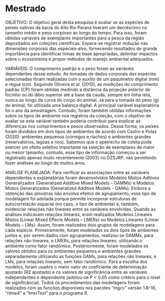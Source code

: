 # Mestrado

OBJETIVO:
O objetivo geral desta pesquisa é avaliar se as espécies de peixes nativas da bacia do Alto Rio Paraná tiveram um decréscimo no tamanho médio e peso corpóreo ao longo do tempo. Para isso, foram obtidas variáveis de exemplares importantes para a pesca da região depositados em coleções científicas. Espera-se registrar redução nas dimensões corporais das espécies-alvo, fornecendo resultados de grande importância para identificar linhas de base apropriadas, delimitar impactos sobre o ecossistema e propor métodos de manejo ambiental adequados.

VARIÁVEIS:
O comprimento padrão e o peso foram as variáveis dependentes desse estudo. As tomadas de dados corporais das espécies selecionadas foram realizadas com o auxílio de um paquímetro digital (mm) e régua (cm). Seguindo Oliveira et al. (2010), as medições do comprimento padrão (CP) foram obtidas medindo a distância da projeção anterior do focinho ou do lábio superior até a base da cauda, sempre em linha reta, nunca ao longo da curva do corpo do animal. Já para a tomada do peso (g) do animal, foi utilizada uma balança digital. 
A principal variável explanatória foi o ano da amostragem. Contudo, foram também obtidas informações sobre os tipos de ambiente nos registros da coleção, com o objetivo de avaliar se esta variável também poderia contribuir para explicar as diferenças nos comprimentos e pesos observados. Dessa forma, os peixes foram divididos em dois tipos de ambientes de acordo com Castro e Polaz (2020): ambientes pequenos (córregos e riachos) e ambientes grandes (reservatórios, lagoas e rios).
Sabemos que o apetrecho de coleta pode exercer um efeito seletivo importante na seleção de exemplares de maior ou menor tamanho, contudo, esse tipo de informação começou a ser registrado apenas muito recentemente (2003) no DZSJRP, não permitindo fazer análises ao longo de muitos anos.

ANÁLISE PLANEJADA:
Para verificar as associações entre as variáveis dependentes e explanatórias foram desenvolvidos Modelos Mistos Aditivos Generalizados (Generalized Additive Mixed Models - GAMMs) e Modelos Mistos Generalizados (Generalized Additive Models - GAMs). Embora a obtenção das amostras não envolva efeitos de agrupamento, esse tipo de modelagem foi adotada porque permite incorporar estruturas de autocorrelação espacial (no caso, o tipo de ambiente) e, também, evidenciar relações não lineares entre as variáveis envolvidas. Quando as análises indicavam relações lineares, eram realizados Modelos Lineares Mistos (Linear Mixed Effects Models – LMERs) ou Modelos Lineares (Linear Models – LMs). 
Assim, foram realizados dois grupos de modelagens para cada espécie. Primeiramente, foram modelados os dois tipos de ambientes juntos e, por serem dados com agrupamentos, realizou-se GAMMs, para relações não lineares, e LMERs, para relações lineares, utilizando o ambiente como fator randômico. Posteriormente, foram modelados os valores obtidos para os ambientes pequenos e ambientes grandes separadamente utilizando as funções GAMs, para relações não lineares, e LMs, para relações lineares, sem fator randômico. 
Para a escolha dos modelos, foram usados o maior valor do coeficiente de determinação ajustado (R2 ajustado) e os valores de significância entre as variáveis independentes e dependente (adotou-se P < 0.05 como critério para o nível de significância). Todos os procedimentos das modelagens foram realizados com as funções disponíveis nos pacotes “mgcv” versão 1.8–16, “nlme4” e “lmerTest” para o programa R.

